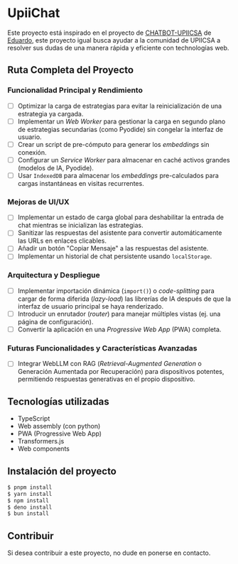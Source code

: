 # UpiiChat

Este proyecto está inspirado en el proyecto de [CHATBOT-UPIICSA](https://github.com/EduDN/CHATBOT-UPIICSA)
de [Eduardo](https://github.com/EduDN), este proyecto igual busca ayudar a la
comunidad de UPIICSA a resolver sus dudas de una manera rápida y eficiente con
technologías web.

## **Ruta Completa del Proyecto**

### **Funcionalidad Principal y Rendimiento**

- [ ] Optimizar la carga de estrategias para evitar la reinicialización de una estrategia ya cargada.
- [ ] Implementar un _Web Worker_ para gestionar la carga en segundo plano de estrategias secundarias (como Pyodide) sin congelar la interfaz de usuario.
- [ ] Crear un script de pre-cómputo para generar los _embeddings_ sin conexión.
- [ ] Configurar un _Service Worker_ para almacenar en caché activos grandes (modelos de IA, Pyodide).
- [ ] Usar `IndexedDB` para almacenar los _embeddings_ pre-calculados para cargas instantáneas en visitas recurrentes.

### **Mejoras de UI/UX**

- [ ] Implementar un estado de carga global para deshabilitar la entrada de chat mientras se inicializan las estrategias.
- [ ] Sanitizar las respuestas del asistente para convertir automáticamente las URLs en enlaces clicables.
- [ ] Añadir un botón "Copiar Mensaje" a las respuestas del asistente.
- [ ] Implementar un historial de chat persistente usando `localStorage`.

### **Arquitectura y Despliegue**

- [ ] Implementar importación dinámica (`import()`) o _code-splitting_ para cargar de forma diferida (_lazy-load_) las librerías de IA después de que la interfaz de usuario principal se haya renderizado.
- [ ] Introducir un enrutador (_router_) para manejar múltiples vistas (ej. una página de configuración).
- [ ] Convertir la aplicación en una _Progressive Web App_ (PWA) completa.

### **Futuras Funcionalidades y Características Avanzadas**

- [ ] Integrar WebLLM con RAG (_Retrieval-Augmented Generation_ o Generación Aumentada por Recuperación) para dispositivos potentes, permitiendo respuestas generativas en el propio dispositivo.

## Tecnologías utilizadas

- TypeScript
- Web assembly (con python)
- PWA (Progressive Web App)
- Transformers.js
- Web components

## Instalación del proyecto

```bash
$ pnpm install
$ yarn install
$ npm install
$ deno install
$ bun install
```

## Contribuir

Si desea contribuir a este proyecto, no dude en ponerse en contacto.
